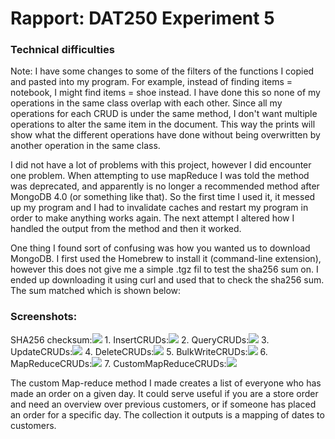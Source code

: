 # Rapport: DAT250 Experiment 5
<h3>Technical difficulties</h3>
<p>Note: I have some changes to some of the filters of the functions I copied and pasted into my program. For example, instead of finding items = notebook, I might find items = shoe instead. I have done this so none of my operations in the same class overlap with each other. Since all my operations for each CRUD is under the same method, I don't want multiple operations to alter the same item in the document. This way the prints will show what the different operations have done without being overwritten by another operation in the same class.</p>

<p>I did not have a lot of problems with this project, however I did encounter one problem. When attempting to use mapReduce I was told the method was deprecated, and apparently is no longer a recommended method after MongoDB 4.0 (or something like that). So the first time I used it, it messed up my program and I had to invalidate caches and restart my program in order to make anything works again. The next attempt I altered how I handled the output from the method and then it worked.</p>
<p>One thing I found sort of confusing was how you wanted us to download MongoDB. I first used the Homebrew to install it (command-line extension), however this does not give me a simple .tgz fil to test the sha256 sum on. I ended up downloading it using curl and used that to check the sha256 sum. The sum matched which is shown below:</p>

<h3>Screenshots:</h3>
<a>SHA256 checksum:<img src="Screenshots-expass5/SHA256-OK.png"></a>
<a>1. InsertCRUDs:<img src="Screenshots-expass5/InsertSS.png"></a>
<a>2. QueryCRUDs:<img src="Screenshots-expass5/QuerySS.png"></a>
<a>3. UpdateCRUDs:<img src="Screenshots-expass5/UpdateSS.png"></a>
<a>4. DeleteCRUDs:<img src="Screenshots-expass5/DeleteSS.png"></a>
<a>5. BulkWriteCRUDs:<img src="Screenshots-expass5/Bulk-Write-SS.png"></a>
<a>6. MapReduceCRUDs:<img src="Screenshots-expass5/mapReduceSS.png"></a>
<a>7. CustomMapReduceCRUDs:<img src="Screenshots-expass5/customMapReduceSS.png"></a>

<p>The custom Map-reduce method I made creates a list of everyone who has made an order on a given day. It could serve useful if you are a store order and need an overview over previous customers, or if someone has placed an order for a specific day. The collection it outputs is a mapping of dates to customers.</p>